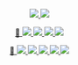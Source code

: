 
<!-- Accounts -->
<p align="center">
 <a href="https://discord.gg/RxzT89NFmt">
	 <img src="https://img.shields.io/badge/Discord-@corcc-44f.svg">
	</a>
 <a href="https://twitter.com/corcc_tweet">
	 <img src="https://img.shields.io/badge/Twitter-@corcc_tweet-48f.svg">
	</a>
</p>

<!-- Latest Confirmed Cases -->
<p align="center">
 <a href="http://ncov.mohw.go.kr/en">
  🦠
 </a>
 <a href="https://github.com/corcc/corcc">
  <img src="https://corcc.github.io/corcc/badge/case/counter/confirmed.svg">
  <img src="https://corcc.github.io/corcc/badge/case/counter/deaths.svg">
  <img src="https://corcc.github.io/corcc/badge/case/counter/recovered.svg">
  <img src="https://corcc.github.io/corcc/badge/case/counter/dataTime.svg">
	</a>
</p>

<!-- Latest Vaccinations -->
<p align="center">
 <a href="https://ncv.kdca.go.kr/eng">
  💉
	</a>
 <a href="https://github.com/corcc/corcc">
  <img src="https://corcc.github.io/corcc/badge/vaccination/counter/today/firstCnt.svg">
  <img src="https://corcc.github.io/corcc/badge/vaccination/counter/today/secondCnt.svg">
  <img src="https://corcc.github.io/corcc/badge/vaccination/counter/today/thirdCnt.svg">
  <img src="https://corcc.github.io/corcc/badge/vaccination/counter/today/fourCnt.svg">
  <img src="https://corcc.github.io/corcc/badge/vaccination/counter/today/dataTime.svg">
	</a>
</p>

